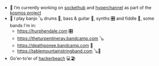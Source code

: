 
- 🔭 I’m currently working on [sockethub](https://github.com/sockethub/sockethub) and [hyperchannel](https://github.com/67p/hyperchannel) as part of the [kosmos project](https://kosmos.org)
- 🎵 I play banjo 🪕 drums 🥁, bass & guitar 🎸, synths 🎛️ and fiddle 🎻, some bands I'm in:
  - https://hurphendale.com 🎛️
  - https://theturpentineray.bandcamp.com 🪕
  - https://deathponee.bandcamp.com 🥁
  - https://tablemountainstringband.com 🪕🎻
- Go'er-to'er of [hackerbeach](https://hackerbeach.org/) 💻🏖





